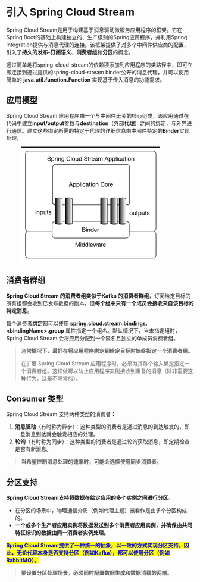 # 引入 Spring Cloud Stream

Spring Cloud Stream是用于构建基于消息驱动微服务应用程序的框架。它在Spring Boot的基础上构建独立的、生产级别的Spring应用程序，并利用Spring Integration提供与消息代理的连接。该框架提供了对多个中间件供应商的配置，引入了**持久的发布-订阅语义**、**消费者组**和**分区**的概念。

通过简单地将spring-cloud-stream的依赖项添加到应用程序的类路径中，即可立即连接到通过提供的spring-cloud-stream binder公开的消息代理，并可以使用简单的 **java.util.function.Function** 实现基于传入消息的功能需求。

## 应用模型

Spring Cloud Stream 应用程序由一个与中间件无关的核心组成，该应用通过在代码中建立**input/output**参数与**destination**（外部**代理**）之间的绑定，与外界进行通信。建立这些绑定所需的特定于代理的详细信息由中间件特定的**Binder**实现处理。

<figure><img src="../../../../.gitbook/assets/SCSt-with-binder.png" alt=""><figcaption></figcaption></figure>

## 消费者群组

**Spring Cloud Stream 的消费者组类似于Kafka 的消费者群组**，订阅给定目标的所有组都会收到已发布数据的副本，但**每个组中只有一个成员会接收来自该目标的特定消息**。

每个消费者**绑定**都可以使用 **spring.cloud.stream.bindings.\<bindingName>.group** 属性指定一个组名。默认情况下，当未指定组时，Spring Cloud Stream 会将应用分配到一个匿名且独立的单成员消费者组。

> 通**常情况下，最好在将应用程序绑定到给定目标时始终指定一个消费者组。**
>
> 在扩展 Spring Cloud Stream 应用程序时，必须为其每个输入绑定指定一个消费者组。这样做可以防止应用程序实例接收到重复的消息（除非需要这种行为，这是不寻常的）。

## Consumer 类型 <a href="#consumer-types" id="consumer-types"></a>

Spring Cloud Stream 支持两种类型的消费者：

1. **消息驱动**（有时称为异步）：这种类型的消费者是通过消息的到达触发的，即一旦消息到达就会触发相应的处理。
2. **轮询**（有时称为同步）：这种类型的消费者是通过轮询获取消息，即定期检查是否有新消息。

> **当希望控制消息处理的速率时，可能会选择使用同步消费者。**

## 分区支持

**Spring Cloud Stream支持将数据在给定应用的多个实例之间进行分区**。

* 在分区的场景中，物理通信介质（例如代理主题）被看作是由多个分区构成的。
* **一个或多个生产者应用实例将数据发送到多个消费者应用实例，并确保由共同特征标识的数据由同一消费者实例处理。**

<mark style="color:blue;">**Spring Cloud Stream提供了一种统一的抽象，以一致的方式实现分区支持。因此，无论代理本身是否支持分区（例如Kafka），都可以使用分区（例如RabbitMQ）。**</mark>

> **要设置分区处理场景，必须同时配置数据生成和数据消费的两端。**
